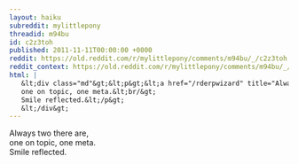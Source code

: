 ```yaml
---
layout: haiku
subreddit: mylittlepony
threadid: m94bu
id: c2z3toh
published: 2011-11-11T00:00:00 +0000
reddit: https://old.reddit.com/r/mylittlepony/comments/m94bu/_/c2z3toh
reddit_context: https://old.reddit.com/r/mylittlepony/comments/m94bu/_/c2z3toh?context=3
html: |
   &lt;div class="md"&gt;&lt;p&gt;&lt;a href="/rderpwizard" title="Always Relevant / Discovery Reaction / Paper Bag Princess"&gt;&lt;/a&gt; Always two there are,&lt;br/&gt;
   one on topic, one meta.&lt;br/&gt;
   Smile reflected.&lt;/p&gt;
   &lt;/div&gt;
---
```


[](/rderpwizard "Always Relevant / Discovery Reaction / Paper Bag Princess") Always two there are,  
one on topic, one meta.  
Smile reflected.